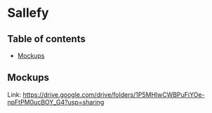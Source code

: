 # Sallefy
## Table of contents
* [Mockups](#mockups)

## Mockups
Link: https://drive.google.com/drive/folders/1P5MHlwCWBPuFiYOe-npFtPM0ucBOY_G4?usp=sharing


